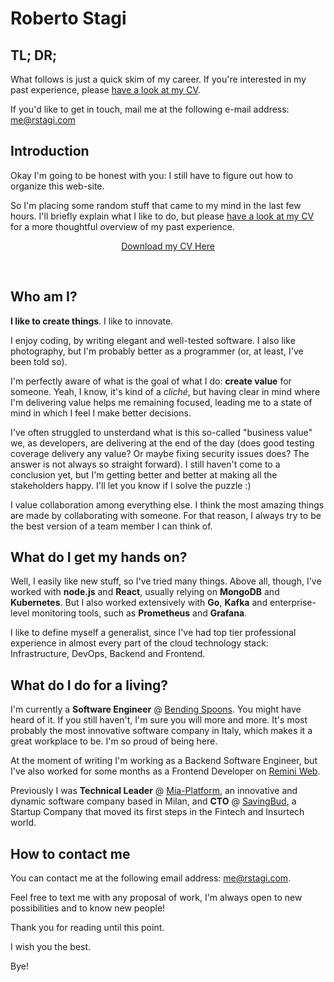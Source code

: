 # Roberto Stagi

## TL; DR;

What follows is just a quick skim of my career. If you're interested in my past experience, please [have a look at my CV](cv_StagiRoberto.pdf).

If you'd like to get in touch, mail me at the following e-mail address: [me@rstagi.com](mailto:me@rstagi.com)

## Introduction

Okay I'm going to be honest with you: I still have to figure out how to organize this web-site.

So I'm placing some random stuff that came to my mind in the last few hours.
I'll briefly explain what I like to do, but please [have a look at my CV](cv_StagiRoberto.pdf) for a more thoughtful overview of my past experience.

<p style="text-align: center"><a href="cv_StagiRoberto.pdf" download>Download my CV Here</a></p>
<br>

## Who am I?
**I like to create things**. I like to innovate.

I enjoy coding, by writing elegant and well-tested software.
I also like photography, but I'm probably better as a programmer (or, at least, I've been told so).

I'm perfectly aware of what is the goal of what I do: **create value** for someone.
Yeah, I know, it's kind of a *cliché*, but having clear in mind where I'm delivering value helps me remaining focused, leading me to a state of mind in which I feel I make better decisions.

I've often struggled to unsterdand what is this so-called "business value" we, as developers, are delivering at the end of the day (does good testing coverage delivery any value? Or maybe fixing security issues does? The answer is not always so straight forward).
I still haven't come to a conclusion yet, but I'm getting better and better at making all the stakeholders happy. I'll let you know if I solve the puzzle :)

I value collaboration among everything else. I think the most amazing things are made by collaborating with someone.
For that reason, I always try to be the best version of a team member I can think of.

## What do I get my hands on?
Well, I easily like new stuff, so I've tried many things.
Above all, though, I've worked with **node.js** and **React**, usually relying on **MongoDB** and **Kubernetes**.
But I also worked extensively with **Go**, **Kafka** and enterprise-level monitoring tools, such as **Prometheus** and **Grafana**.

I like to define myself a generalist, since I've had top tier professional experience in almost every part of the cloud technology stack: Infrastructure, DevOps, Backend and Frontend.

## What do I do for a living?
I'm currently a **Software Engineer** @ [Bending Spoons](https://bendingspoons.com/). You might have heard of it. If you still haven't, I'm sure you will more and more.
It's most probably the most innovative software company in Italy, which makes it a great workplace to be. I'm so proud of being here.

At the moment of writing I'm working as a Backend Software Engineer, but I've also worked for some months as a Frontend Developer on [Remini Web](https://app.remini.ai/).

Previously I was **Technical Leader** @ [Mia-Platform](https://mia-platform.eu), an innovative and dynamic software company based in Milan, and **CTO** @ [SavingBud](https://www.savingbud.com), a Startup Company that moved its first steps in the Fintech and Insurtech world.

## How to contact me
You can contact me at the following email address: [me@rstagi.com](mailto:me@rstagi.com).

Feel free to text me with any proposal of work, I'm always open to new possibilities and to know new people!


Thank you for reading until this point.

I wish you the best.

Bye!
